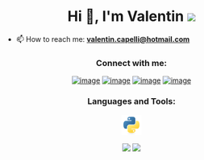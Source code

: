 <h1 align="center">Hi 👋, I'm Valentin <img height="40" src="https://emoji.gg/assets/emoji/7333-parrotdance.gif"></h1>

- 📫 How to reach me: **valentin.capelli@hotmail.com**

<h3 align="center">Connect with me:</h3>
<div align="center">

[![image](https://img.shields.io/badge/LinkedIn-0077B5?style=for-the-badge&logo=linkedin&logoColor=white)](https://www.linkedin.com/in/valentin-capelli-89a153275/)
[![image](https://img.shields.io/badge/Instagram-E4405F?style=for-the-badge&logo=instagram&logoColor=white)](https://www.instagram.com/valentincapelli/?theme=dark)
[![image](https://img.shields.io/badge/Twitter-1DA1F2?style=for-the-badge&logo=twitter&logoColor=white)](https://twitter.com/valentincapelli)
[![image](https://img.shields.io/badge/Gmail-D14836?style=for-the-badge&logo=gmail&logoColor=white)](mailto:valentin.capelli2004@gmail.com)
  
</div>

<h3 align="center">Languages and Tools:</h3>

<p align="center"> 
  <a href="https://www.python.org" target="_blank"> 
    <img src="https://raw.githubusercontent.com/devicons/devicon/master/icons/python/python-original.svg" alt="python" width="40" height="40"/> 
  </a>  
</p>

<p align= "center">
  <img height= "150" src="https://github-readme-stats.vercel.app/api?username=valentincapelli&theme=react&show_icons=true&include_all_commits=true" />
  <img height= "150" src="https://github-readme-stats.vercel.app/api/top-langs/?username=valentincapelli&theme=react&layout=compact" />
</p>
